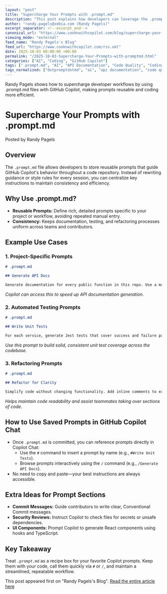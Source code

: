 ```yaml
---
layout: "post"
title: "Supercharge Your Prompts with .prompt.md"
description: "This post explains how developers can leverage the .prompt.md file in a code repository to store reusable, project-specific instructions for GitHub Copilot. It covers practical examples such as API documentation prompts, unit test generation, and refactoring guides, plus tips for improving workflow consistency using prompt shortcuts."
author: "randy.pagels@xebia.com (Randy Pagels)"
excerpt_separator: <!--excerpt_end-->
canonical_url: "https://www.cooknwithcopilot.com/blog/supercharge-your-prompts-with-prompt-md.html"
viewing_mode: "external"
feed_name: "Randy Pagels's Blog"
feed_url: "https://www.cooknwithcopilot.com/rss.xml"
date: 2025-10-03 00:00:00 +00:00
permalink: "/2025-10-03-Supercharge-Your-Prompts-with-promptmd.html"
categories: ["AI", "Coding", "GitHub Copilot"]
tags: [".prompt.md", "AI", "API Documentation", "Code Quality", "Coding", "Copilot Chat", "Developer Workflow", "GitHub Copilot", "Jest", "Posts", "Productivity", "Prompt Engineering", "React", "Refactoring", "TypeScript", "Unit Testing"]
tags_normalized: ["dotpromptdotmd", "ai", "api documentation", "code quality", "coding", "copilot chat", "developer workflow", "github copilot", "jest", "posts", "productivity", "prompt engineering", "react", "refactoring", "typescript", "unit testing"]
---
```


Randy Pagels shows how to supercharge developer workflows by using .prompt.md files with GitHub Copilot, making prompts reusable and coding more efficient.<!--excerpt_end-->

# Supercharge Your Prompts with .prompt.md

Posted by Randy Pagels

## Overview

The `.prompt.md` file allows developers to store reusable prompts that guide GitHub Copilot's behavior throughout a code repository. Instead of rewriting guidance or style rules for every session, you can centralize key instructions to maintain consistency and efficiency.

## Why Use .prompt.md?

- **Reusable Prompts:** Define rich, detailed prompts specific to your project or workflow, avoiding repeated manual entry.
- **Consistency:** Keeps documentation, testing, and refactoring processes uniform across teams and contributors.

## Example Use Cases

### 1. Project-Specific Prompts

```markdown
# .prompt.md

## Generate API Docs

Generate documentation for every public function in this repo. Use a markdown format with clear examples.
```

*Copilot can access this to speed up API documentation generation.*

### 2. Automated Testing Prompts

```markdown
# .prompt.md

## Write Unit Tests

For each service, generate Jest tests that cover success and failure paths.
```

*Use this prompt to build solid, consistent unit test coverage across the codebase.*

### 3. Refactoring Prompts

```markdown
# .prompt.md

## Refactor for Clarity

Simplify code without changing functionality. Add inline comments to explain the final version.
```

*Helps maintain code readability and assist teammates taking over sections of code.*

## How to Use Saved Prompts in GitHub Copilot Chat

- Once `.prompt.md` is committed, you can reference prompts directly in Copilot Chat:
  - Use the `#` command to insert a prompt by name (e.g., `#Write Unit Tests`).
  - Browse prompts interactively using the `/` command (e.g., `/Generate API Docs`).
- No need to copy and paste—your best instructions are always accessible.

## Extra Ideas for Prompt Sections

- **Commit Messages:** Guide contributors to write clear, Conventional Commit messages.
- **Security Reviews:** Instruct Copilot to check files for secrets or unsafe dependencies.
- **UI Components:** Prompt Copilot to generate React components using hooks and TypeScript.

## Key Takeaway

Treat `.prompt.md` as a recipe box for your favorite Copilot prompts. Keep them with your code, call them quickly via `#` or `/`, and maintain a streamlined, repeatable workflow.

This post appeared first on "Randy Pagels's Blog". [Read the entire article here](https://www.cooknwithcopilot.com/blog/supercharge-your-prompts-with-prompt-md.html)
